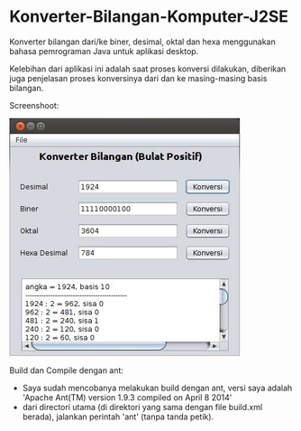Konverter-Bilangan-Komputer-J2SE
================================

Konverter bilangan dari/ke biner, desimal, oktal dan hexa menggunakan bahasa pemrograman Java untuk aplikasi desktop.

Kelebihan dari aplikasi ini adalah saat proses konversi dilakukan, diberikan juga penjelasan proses konversinya dari dan ke masing-masing basis bilangan.

Screenshoot:

![Alt text](konverter-bilangan-komputer.jpg?raw=true "Konverter Bilangan Komputer")

Build dan Compile dengan ant:  
* Saya sudah mencobanya melakukan build dengan ant, versi saya adalah 'Apache Ant(TM) version 1.9.3 compiled on April 8 2014'
* dari directori utama (di direktori yang sama dengan file build.xml berada), jalankan perintah 'ant' (tanpa tanda petik).



